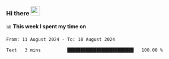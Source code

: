 ### Hi there <a href="https://www.gautamkrishnar.com/"><img src="https://media.giphy.com/media/hvRJCLFzcasrR4ia7z/giphy.gif" width="25px"></a>

📊 **This week I spent my time on**

<!--START_SECTION:waka-->

```txt
From: 11 August 2024 - To: 18 August 2024

Text   3 mins          █████████████████████████   100.00 %
```

<!--END_SECTION:waka-->

